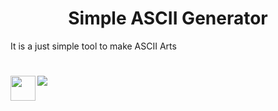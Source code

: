 <h1 align="center">Simple ASCII Generator</h1>
<p>It is a just simple tool to make ASCII Arts</p>
<h1 align="center">
  <a href="https://www.python.org/"><img src="https://w7.pngwing.com/pngs/792/780/png-transparent-python-computer-icons-tutorial-computer-programming-social-icons-miscellaneous-angle-text-thumbnail.png" width="40px" height="40px" align="left"></a>

</h1>
<p>
<a href="https://www.python.org/"><img src="https://img.shields.io/badge/Site-Python-blueviolet"></a>
</p>

